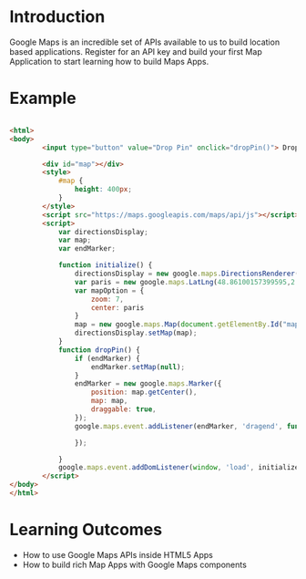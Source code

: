 # Introduction
Google Maps is an incredible set of APIs available to us to build location based applications. Register for an API key and build your
first Map Application to start learning how to build Maps Apps.

# Example

```html

<html>
<body>
		<input type="button" value="Drop Pin" onclick="dropPin()"> Drop a pin marker on the map <br>

		<div id="map"></div>
		<style>
			#map {
				height: 400px;
			}
		</style>
		<script src="https://maps.googleapis.com/maps/api/js"></script>
		<script>
			var directionsDisplay;
			var map;
			var endMarker;

			function initialize() {
				directionsDisplay = new google.maps.DirectionsRenderer();
				var paris = new google.maps.LatLng(48.86100157399595,2.335891842842086);
				var mapOption = {
					zoom: 7,
					center: paris
				}
				map = new google.maps.Map(document.getElementBy.Id("map"),mapOption);
				directionsDisplay.setMap(map);
			}
			function dropPin() {
				if (endMarker) {
					endMarker.setMap(null);
				}
				endMarker = new google.maps.Marker({
					position: map.getCenter(),
					map: map,
					draggable: true,
				});
				google.maps.event.addListener(endMarker, 'dragend', function() {

				});

			}
			google.maps.event.addDomListener(window, 'load', initialize);
		</script>
</body>
</html>

```

# Learning Outcomes
 * How to use Google Maps APIs inside HTML5 Apps
 * How to build rich Map Apps with Google Maps components
